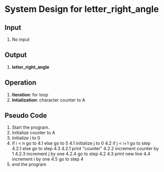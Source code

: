 # System Design for letter_right_angle

## Input
1. No input

## Output
1. **letter_right_angle**

## Operation
1. **Iteration**: for loop
2. **Intialization**: character counter to A

## Pseudo Code
1. Start the program.
2. Initialize counter to A
3. Initialize i to 0
4. if i < n go to 4.1 else go to 5
    4.1 initialize j to 0
    4.2 if j < i+1 go to step 4.2.1 else go to step 4.3
        4.2.1 print "counter"
        4.2.2 increment counter by 1
        4.2.3 increment j by one 
        4.2.4 go to step 4.2
    4.3 print new line
    4.4 increment i by one
    4.5 go to step 4
5. end the program
